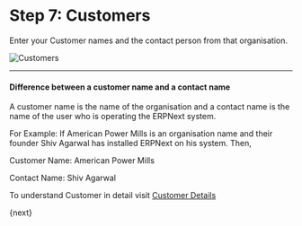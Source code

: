 # Step 7: Customers

Enter your Customer names and the contact person from that organisation.


<img alt="Customers" class="screenshot"
src="/assets/manual_erpnext_com/img/setup-wizard/step-8.png">

---

#### Difference between a customer name and a contact name

A customer name is the name of the organisation and a contact name is the name of the user who is operating the ERPNext system.

For Example: If American Power Mills is an organisation name and their founder Shiv Agarwal has installed ERPNext on his system. Then,

Customer Name: American Power Mills

Contact Name:  Shiv Agarwal

To understand Customer in detail visit [Customer Details](/contents/CRM/customer)

{next}
